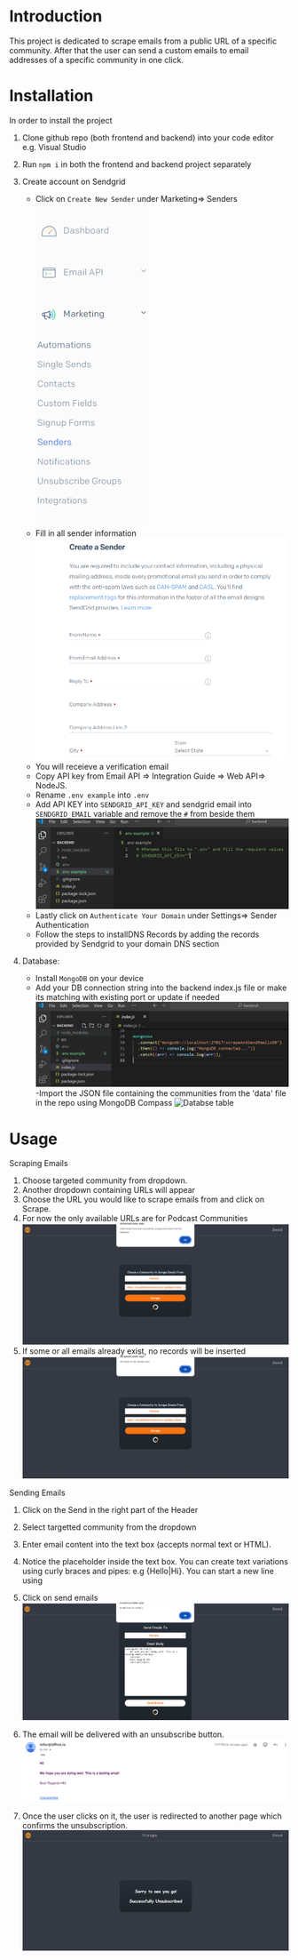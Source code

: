# Introduction

This project is dedicated to scrape emails from a public URL of a specific community. After that the user can send a custom emails to email addresses of a specific community in one click.

# Installation

In order to install the project

1. Clone github repo (both frontend and backend) into your code editor e.g. Visual Studio
2. Run `npm i` in both the frontend and backend project separately
3. Create account on Sendgrid

   - Click on `Create New Sender` under Marketing=> Senders  
     ![Sender ](./README-IMAGES/sender-screenshot.png)
   - Fill in all sender information
     ![Sender Info ](./README-IMAGES/fill-sender-info.png)
   - You will receieve a verification email
   - Copy API key from Email API => Integration Guide => Web API=> NodeJS.
   - Rename `.env example` into `.env`
   - Add API KEY into `SENDGRID_API_KEY` and sendgrid email into `SENDGRID_EMAIL` variable and remove the `#` from beside them
     ![Env Screenshot](./README-IMAGES/env-screenshot.png)
   - Lastly click on `Authenticate Your Domain` under Settings=> Sender Authentication
   - Follow the steps to installDNS Records by adding the records provided by Sendgrid to your domain DNS section

4. Database:
   - Install `MongoDB` on your device
   - Add your DB connection string into the backend index.js file or make its matching with existing port or update if needed
     ![Database Connection](./README-IMAGES/database-connection-screenshot.png)
     -Import the JSON file containing the communities from the 'data' file in the repo using MongoDB Compass
     ![Databse table](database-table.png)

# Usage

Scraping Emails

1. Choose targeted community from dropdown.
2. Another dropdown containing URLs will appear
3. Choose the URL you would like to scrape emails from and click on Scrape.
4. For now the only available URLs are for Podcast Communities
   ![Scrape emails](./README-IMAGES/scrape-emails.png)
5. If some or all emails already exist, no records will be inserted
   ![Scrape existing emails](./README-IMAGES/scrape-existing-emails.png)

Sending Emails

1. Click on the Send in the right part of the Header
2. Select targetted community from the dropdown
3. Enter email content into the text box (accepts normal text or HTML).
4. Notice the placeholder inside the text box. You can create text variations using curly braces and pipes: e.g {Hello|Hi}. You can start a new line using <br/>
5. Click on send emails
   ![Send Email](./README-IMAGES/send-email-screenshot.png)

6. The email will be delivered with an unsubscribe button.
   ![Email preview](./README-IMAGES/email-delivery-screenshot.png)
7. Once the user clicks on it, the user is redirected to another page which confirms the unsubscription.
   ![Email unsubscribe](./README-IMAGES/unsubscribe-screenshot.png)
